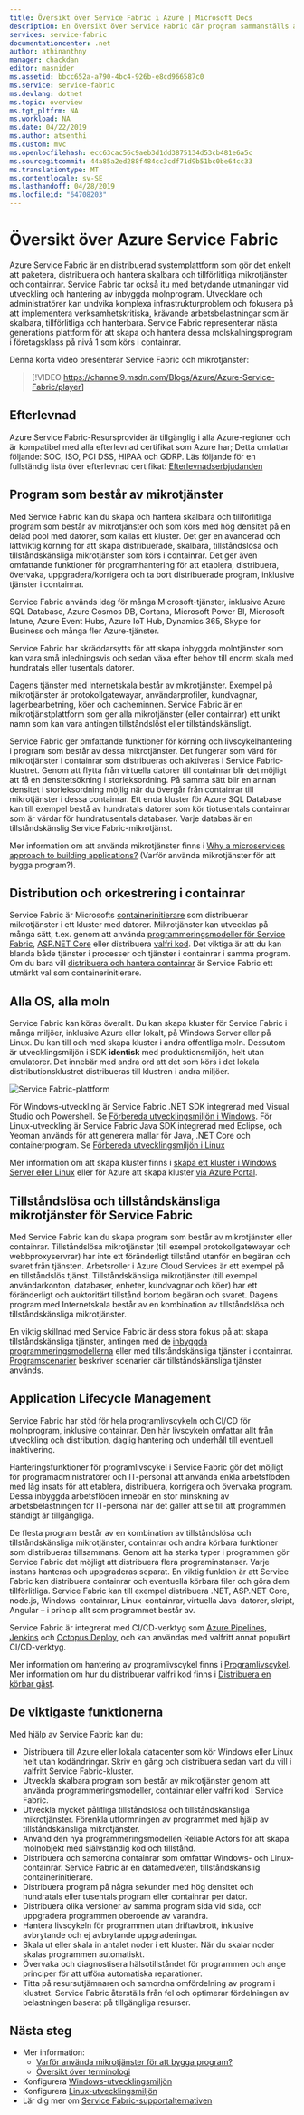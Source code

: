 ```yaml
---
title: Översikt över Service Fabric i Azure | Microsoft Docs
description: En översikt över Service Fabric där program sammanställs av flera mikrotjänster för att ge skalning och återhämtning. Service Fabric är en plattform med distribuerade system som används för att skapa skalbara, tillförlitliga och lätthanterade program för molnet.
services: service-fabric
documentationcenter: .net
author: athinanthny
manager: chackdan
editor: masnider
ms.assetid: bbcc652a-a790-4bc4-926b-e8cd966587c0
ms.service: service-fabric
ms.devlang: dotnet
ms.topic: overview
ms.tgt_pltfrm: NA
ms.workload: NA
ms.date: 04/22/2019
ms.author: atsenthi
ms.custom: mvc
ms.openlocfilehash: ecc63cac56c9aeb3d1dd3875134d53cb481e6a5c
ms.sourcegitcommit: 44a85a2ed288f484cc3cdf71d9b51bc0be64cc33
ms.translationtype: MT
ms.contentlocale: sv-SE
ms.lasthandoff: 04/28/2019
ms.locfileid: "64708203"
---
```

# <a name="overview-of-azure-service-fabric"></a>Översikt över Azure Service Fabric
Azure Service Fabric är en distribuerad systemplattform som gör det enkelt att paketera, distribuera och hantera skalbara och tillförlitliga mikrotjänster och containrar. Service Fabric tar också itu med betydande utmaningar vid utveckling och hantering av inbyggda molnprogram. Utvecklare och administratörer kan undvika komplexa infrastrukturproblem och fokusera på att implementera verksamhetskritiska, krävande arbetsbelastningar som är skalbara, tillförlitliga och hanterbara. Service Fabric representerar nästa generations plattform för att skapa och hantera dessa molskalningsprogram i företagsklass på nivå 1 som körs i containrar.

Denna korta video presenterar Service Fabric och mikrotjänster:
> [!VIDEO https://channel9.msdn.com/Blogs/Azure/Azure-Service-Fabric/player]

## <a name="compliance"></a>Efterlevnad
Azure Service Fabric-Resursprovider är tillgänglig i alla Azure-regioner och är kompatibel med alla efterlevnad certifikat som Azure har; Detta omfattar följande: SOC, ISO, PCI DSS, HIPAA och GDRP. Läs följande för en fullständig lista över efterlevnad certifikat: [Efterlevnadserbjudanden](https://www.microsoft.com/trustcenter/compliance/complianceofferings)

## <a name="applications-composed-of-microservices"></a>Program som består av mikrotjänster 
Med Service Fabric kan du skapa och hantera skalbara och tillförlitliga program som består av mikrotjänster och som körs med hög densitet på en delad pool med datorer, som kallas ett kluster. Det ger en avancerad och lättviktig körning för att skapa distribuerade, skalbara, tillståndslösa och tillståndskänsliga mikrotjänster som körs i containrar. Det ger även omfattande funktioner för programhantering för att etablera, distribuera, övervaka, uppgradera/korrigera och ta bort distribuerade program, inklusive tjänster i containrar.

Service Fabric används idag för många Microsoft-tjänster, inklusive Azure SQL Database, Azure Cosmos DB, Cortana, Microsoft Power BI, Microsoft Intune, Azure Event Hubs, Azure IoT Hub, Dynamics 365, Skype for Business och många fler Azure-tjänster.

Service Fabric har skräddarsytts för att skapa inbyggda molntjänster som kan vara små inledningsvis och sedan växa efter behov till enorm skala med hundratals eller tusentals datorer.

Dagens tjänster med Internetskala består av mikrotjänster. Exempel på mikrotjänster är protokollgatewayar, användarprofiler, kundvagnar, lagerbearbetning, köer och cacheminnen. Service Fabric är en mikrotjänstplattform som ger alla mikrotjänster (eller containrar) ett unikt namn som kan vara antingen tillståndslöst eller tillståndskänsligt.

Service Fabric ger omfattande funktioner för körning och livscykelhantering i program som består av dessa mikrotjänster. Det fungerar som värd för mikrotjänster i containrar som distribueras och aktiveras i Service Fabric-klustret. Genom att flytta från virtuella datorer till containrar blir det möjligt att få en densitetsökning i storleksordning. På samma sätt blir en annan densitet i storleksordning möjlig när du övergår från containrar till mikrotjänster i dessa containrar. Ett enda kluster för Azure SQL Database kan till exempel bestå av hundratals datorer som kör tiotusentals containrar som är värdar för hundratusentals databaser. Varje databas är en tillståndskänslig Service Fabric-mikrotjänst. 

Mer information om att använda mikrotjänster finns i [Why a microservices approach to building applications?](service-fabric-overview-microservices.md) (Varför använda mikrotjänster för att bygga program?).

## <a name="container-deployment-and-orchestration"></a>Distribution och orkestrering i containrar
Service Fabric är Microsofts [containerinitierare](service-fabric-cluster-resource-manager-introduction.md) som distribuerar mikrotjänster i ett kluster med datorer. Mikrotjänster kan utvecklas på många sätt, t.ex. genom att använda [programmeringsmodeller för Service Fabric](service-fabric-choose-framework.md), [ASP.NET Core](service-fabric-reliable-services-communication-aspnetcore.md) eller distribuera [valfri kod](service-fabric-guest-executables-introduction.md). Det viktiga är att du kan blanda både tjänster i processer och tjänster i containrar i samma program. Om du bara vill [distribuera och hantera containrar](service-fabric-containers-overview.md) är Service Fabric ett utmärkt val som containerinitierare.

## <a name="any-os-any-cloud"></a>Alla OS, alla moln
Service Fabric kan köras överallt. Du kan skapa kluster för Service Fabric i många miljöer, inklusive Azure eller lokalt, på Windows Server eller på Linux. Du kan till och med skapa kluster i andra offentliga moln. Dessutom är utvecklingsmiljön i SDK **identisk** med produktionsmiljön, helt utan emulatorer. Det innebär med andra ord att det som körs i det lokala distributionsklustret distribueras till klustren i andra miljöer.

![Service Fabric-plattform][Image1]

För Windows-utveckling är Service Fabric .NET SDK integrerad med Visual Studio och Powershell. Se [Förbereda utvecklingsmiljön i Windows](service-fabric-get-started.md). För Linux-utveckling är Service Fabric Java SDK integrerad med Eclipse, och Yeoman används för att generera mallar för Java, .NET Core och containerprogram. Se [Förbereda utvecklingsmiljön i Linux](service-fabric-get-started-linux.md)

Mer information om att skapa kluster finns i [skapa ett kluster i Windows Server eller Linux](service-fabric-deploy-anywhere.md) eller för Azure att skapa kluster [via Azure Portal](service-fabric-cluster-creation-via-portal.md).

## <a name="stateless-and-stateful-microservices-for-service-fabric"></a>Tillståndslösa och tillståndskänsliga mikrotjänster för Service Fabric
Med Service Fabric kan du skapa program som består av mikrotjänster eller containrar. Tillståndslösa mikrotjänster (till exempel protokollgatewayar och webbproxyservrar) har inte ett föränderligt tillstånd utanför en begäran och svaret från tjänsten. Arbetsroller i Azure Cloud Services är ett exempel på en tillståndslös tjänst. Tillståndskänsliga mikrotjänster (till exempel användarkonton, databaser, enheter, kundvagnar och köer) har ett föränderligt och auktoritärt tillstånd bortom begäran och svaret. Dagens program med Internetskala består av en kombination av tillståndslösa och tillståndskänsliga mikrotjänster. 

En viktig skillnad med Service Fabric är dess stora fokus på att skapa tillståndskänsliga tjänster, antingen med de [inbyggda programmeringsmodellerna](service-fabric-choose-framework.md) eller med tillståndskänsliga tjänster i containrar. [Programscenarier](service-fabric-application-scenarios.md) beskriver scenarier där tillståndskänsliga tjänster används.


## <a name="application-lifecycle-management"></a>Application Lifecycle Management
Service Fabric har stöd för hela programlivscykeln och CI/CD för molnprogram, inklusive containrar. Den här livscykeln omfattar allt från utveckling och distribution, daglig hantering och underhåll till eventuell inaktivering.

Hanteringsfunktioner för programlivscykel i Service Fabric gör det möjligt för programadministratörer och IT-personal att använda enkla arbetsflöden med låg insats för att etablera, distribuera, korrigera och övervaka program. Dessa inbyggda arbetsflöden innebär en stor minskning av arbetsbelastningen för IT-personal när det gäller att se till att programmen ständigt är tillgängliga.

De flesta program består av en kombination av tillståndslösa och tillståndskänsliga mikrotjänster, containrar och andra körbara funktioner som distribueras tillsammans. Genom att ha starka typer i programmen gör Service Fabric det möjligt att distribuera flera programinstanser. Varje instans hanteras och uppgraderas separat. En viktig funktion är att Service Fabric kan distribuera containrar och eventuella körbara filer och göra dem tillförlitliga. Service Fabric kan till exempel distribuera .NET, ASP.NET Core, node.js, Windows-containrar, Linux-containrar, virtuella Java-datorer, skript, Angular – i princip allt som programmet består av.

Service Fabric är integrerat med CI/CD-verktyg som [Azure Pipelines](https://www.visualstudio.com/team-services/), [Jenkins](https://jenkins.io/index.html) och [Octopus Deploy](https://octopus.com/), och kan användas med valfritt annat populärt CI/CD-verktyg.

Mer information om hantering av programlivscykel finns i [Programlivscykel](service-fabric-application-lifecycle.md). Mer information om hur du distribuerar valfri kod finns i [Distribuera en körbar gäst](service-fabric-deploy-existing-app.md).

## <a name="key-capabilities"></a>De viktigaste funktionerna
Med hjälp av Service Fabric kan du:

* Distribuera till Azure eller lokala datacenter som kör Windows eller Linux helt utan kodändringar. Skriv en gång och distribuera sedan vart du vill i valfritt Service Fabric-kluster.
* Utveckla skalbara program som består av mikrotjänster genom att använda programmeringsmodeller, containrar eller valfri kod i Service Fabric.
* Utveckla mycket pålitliga tillståndslösa och tillståndskänsliga mikrotjänster. Förenkla utformningen av programmet med hjälp av tillståndskänsliga mikrotjänster. 
* Använd den nya programmeringsmodellen Reliable Actors för att skapa molnobjekt med självständig kod och tillstånd.
* Distribuera och samordna containrar som omfattar Windows- och Linux-containrar. Service Fabric är en datamedveten, tillståndskänslig containerinitierare.
* Distribuera program på några sekunder med hög densitet och hundratals eller tusentals program eller containrar per dator.
* Distribuera olika versioner av samma program sida vid sida, och uppgradera programmen oberoende av varandra.
* Hantera livscykeln för programmen utan driftavbrott, inklusive avbrytande och ej avbrytande uppgraderingar.
* Skala ut eller skala in antalet noder i ett kluster. När du skalar noder skalas programmen automatiskt.
* Övervaka och diagnostisera hälsotillståndet för programmen och ange principer för att utföra automatiska reparationer.
* Titta på resursutjämnaren och samordna omfördelning av program i klustret. Service Fabric återställs från fel och optimerar fördelningen av belastningen baserat på tillgängliga resurser.

<!--Every topic should have next steps and links to the next logical set of content to keep the customer engaged-->
## <a name="next-steps"></a>Nästa steg
* Mer information:
  * [Varför använda mikrotjänster för att bygga program?](service-fabric-overview-microservices.md)
  * [Översikt över terminologi](service-fabric-technical-overview.md)
* Konfigurera [Windows-utvecklingsmiljön](service-fabric-get-started.md)  
* Konfigurera [Linux-utvecklingsmiljön](service-fabric-get-started-linux.md)
* Lär dig mer om [Service Fabric-supportalternativen](service-fabric-support.md)

[Image1]: media/service-fabric-overview/Service-Fabric-Overview.png
